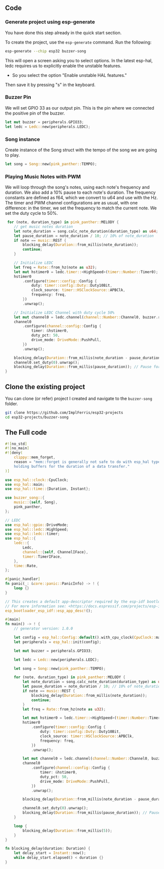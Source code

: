 ## Code

### Generate project using esp-generate

You have done this step already in the quick start section. 

To create the project, use the `esp-generate` command. Run the following:

```sh
esp-generate --chip esp32 buzzer-song
```

This will open a screen asking you to select options.  In the latest esp-hal, ledc requires us to explicitly enable the unstable features. 

- So you select the option "Enable unstable HAL features."

Then save it by pressing "s" in the keyboard.

### Buzzer Pin

We will set GPIO 33 as our output pin. This is the pin where we connected the positive pin of the buzzer.

```rust
let mut buzzer = peripherals.GPIO33;
let ledc = Ledc::new(peripherals.LEDC);
```

### Song instance
Create instance of the Song struct with the tempo of the song we are going to play.
```rust
let song = Song::new(pink_panther::TEMPO);
```

### Playing Music Notes with PWM

We will loop through the song's notes, using each note's frequency and duration. We also add a 10% pause to each note's duration. The frequency constants are defined as f64, which we convert to u64 and use with the Hz. The timer and PWM channel configurations are as usual, with one difference: in the timer, we set the frequency to match the current note. We set the duty cycle to 50%.
 
```rust
 for (note, duration_type) in pink_panther::MELODY {
    // get music notes duration
    let note_duration = song.calc_note_duration(duration_type) as u64;
    let pause_duration = note_duration / 10; // 10% of note_duration
    if note == music::REST {
        blocking_delay(Duration::from_millis(note_duration));
        continue;
    }

    // Initialize LEDC
    let freq = Rate::from_hz(note as u32);
    let mut hstimer0 = ledc.timer::<HighSpeed>(timer::Number::Timer0);
    hstimer0
        .configure(timer::config::Config {
            duty: timer::config::Duty::Duty10Bit,
            clock_source: timer::HSClockSource::APBClk,
            frequency: freq,
        })
        .unwrap();

    // Initialize LEDC Channel with duty cycle 50%
    let mut channel0 = ledc.channel(channel::Number::Channel0, buzzer.reborrow());
    channel0
        .configure(channel::config::Config {
            timer: &hstimer0,
            duty_pct: 50,
            drive_mode: DriveMode::PushPull,
        })
        .unwrap();

    blocking_delay(Duration::from_millis(note_duration - pause_duration)); // play 90%
    channel0.set_duty(0).unwrap();
    blocking_delay(Duration::from_millis(pause_duration)); // Pause for 10%
}
```


## Clone the existing project
You can clone (or refer) project I created and navigate to the `buzzer-song` folder.

```sh
git clone https://github.com/ImplFerris/esp32-projects
cd esp32-projects/buzzer-song
```


## The Full code

```rust
#![no_std]
#![no_main]
#![deny(
    clippy::mem_forget,
    reason = "mem::forget is generally not safe to do with esp_hal types, especially those \
    holding buffers for the duration of a data transfer."
)]

use esp_hal::clock::CpuClock;
use esp_hal::main;
use esp_hal::time::{Duration, Instant};

use buzzer_song::{
    music::{self, Song},
    pink_panther,
};

// LEDC
use esp_hal::gpio::DriveMode;
use esp_hal::ledc::HighSpeed;
use esp_hal::ledc::timer;
use esp_hal::{
    ledc::{
        Ledc,
        channel::{self, ChannelIFace},
        timer::TimerIFace,
    },
    time::Rate,
};

#[panic_handler]
fn panic(_: &core::panic::PanicInfo) -> ! {
    loop {}
}

// This creates a default app-descriptor required by the esp-idf bootloader.
// For more information see: <https://docs.espressif.com/projects/esp-idf/en/stable/esp32/api-reference/system/app_image_format.html#application-description>
esp_bootloader_esp_idf::esp_app_desc!();

#[main]
fn main() -> ! {
    // generator version: 1.0.0

    let config = esp_hal::Config::default().with_cpu_clock(CpuClock::max());
    let peripherals = esp_hal::init(config);

    let mut buzzer = peripherals.GPIO33;

    let ledc = Ledc::new(peripherals.LEDC);

    let song = Song::new(pink_panther::TEMPO);

    for (note, duration_type) in pink_panther::MELODY {
        let note_duration = song.calc_note_duration(duration_type) as u64;
        let pause_duration = note_duration / 10; // 10% of note_duration
        if note == music::REST {
            blocking_delay(Duration::from_millis(note_duration));
            continue;
        }
        let freq = Rate::from_hz(note as u32);

        let mut hstimer0 = ledc.timer::<HighSpeed>(timer::Number::Timer0);
        hstimer0
            .configure(timer::config::Config {
                duty: timer::config::Duty::Duty10Bit,
                clock_source: timer::HSClockSource::APBClk,
                frequency: freq,
            })
            .unwrap();

        let mut channel0 = ledc.channel(channel::Number::Channel0, buzzer.reborrow());
        channel0
            .configure(channel::config::Config {
                timer: &hstimer0,
                duty_pct: 50,
                drive_mode: DriveMode::PushPull,
            })
            .unwrap();

        blocking_delay(Duration::from_millis(note_duration - pause_duration)); // play 90%

        channel0.set_duty(0).unwrap();
        blocking_delay(Duration::from_millis(pause_duration)); // Pause for 10%
    }

    loop {
        blocking_delay(Duration::from_millis(5));
    }
}

fn blocking_delay(duration: Duration) {
    let delay_start = Instant::now();
    while delay_start.elapsed() < duration {}
}
```

